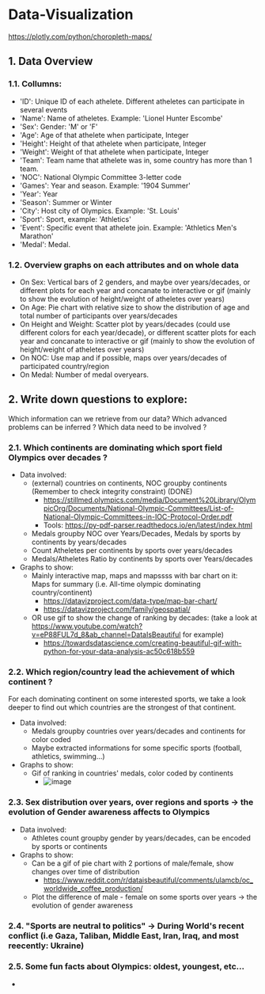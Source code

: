 # Data-Visualization
https://plotly.com/python/choropleth-maps/
## 1. Data Overview
### 1.1. Collumns:
+ 'ID': Unique ID of each athelete. Different atheletes can participate in several events
+ 'Name': Name of atheletes. Example: 'Lionel Hunter Escombe'
+ 'Sex': Gender: 'M' or 'F'
+ 'Age': Age of that athelete when participate, Integer
+ 'Height': Height of that athelete when participate, Integer
+ 'Weight': Weight of that athelete when participate, Integer
+ 'Team': Team name that athelete was in, some country has more than 1 team.
+ 'NOC': National Olympic Committee 3-letter code
+ 'Games': Year and season. Example: '1904 Summer'
+ 'Year': Year
+ 'Season': Summer or Winter
+ 'City': Host city of Olympics. Example: 'St. Louis'
+ 'Sport': Sport, example: 'Athletics'
+ 'Event': Specific event that athelete join. Example: 'Athletics Men's Marathon'
+ 'Medal': Medal.
### 1.2. Overview graphs on each attributes and on whole data
+ On Sex: Vertical bars of 2 genders, and maybe over years/decades, or different plots for each year and concanate to interactive or gif (mainly to show the evolution of height/weight of atheletes over years)
+ On Age: Pie chart with relative size to show the distribution of age and total number of participants over years/decades
+ On Height and Weight: Scatter plot by years/decades (could use different colors for each year/decade), or different scatter plots for each year and concanate to interactive or gif (mainly to show the evolution of height/weight of atheletes over years)
+ On NOC: Use map and if possible, maps over years/decades of participated country/region
+ On Medal: Number of medal overyears.
## 2. Write down questions to explore:
Which information can we retrieve from our data? 
Which advanced problems can be inferred ?
Which data need to be involved ?
### 2.1. Which continents are dominating which sport field Olympics over decades ?
+ Data involved: 
  + (external) countries on continents, NOC groupby continents (Remember to check integrity constraint) (DONE)
    + https://stillmed.olympics.com/media/Document%20Library/OlympicOrg/Documents/National-Olympic-Committees/List-of-National-Olympic-Committees-in-IOC-Protocol-Order.pdf
    + Tools: https://py-pdf-parser.readthedocs.io/en/latest/index.html
  + Medals groupby NOC over Years/Decades, Medals by sports by continents by years/decades 
  + Count Atheletes per continents by sports over years/decades
  + Medals/Atheletes Ratio by continents by sports over Years/decades
+ Graphs to show:
  + Mainly interactive map, maps and mapssss with bar chart on it: Maps for summary (i.e. All-time olympic dominating country/continent)
    + https://datavizproject.com/data-type/map-bar-chart/
    + https://datavizproject.com/family/geospatial/
  + OR use gif to show the change of ranking by decades: (take a look at https://www.youtube.com/watch?v=eP88FUL7d_8&ab_channel=DataIsBeautiful for example)
    + https://towardsdatascience.com/creating-beautiful-gif-with-python-for-your-data-analysis-ac50c618b559 
### 2.2. Which region/country lead the achievement of which continent ?
For each dominating continent on some interested sports, we take a look deeper to find out which countries are the strongest of that continent.
+ Data involved:
  + Medals groupby countries over years/decades and continents for color coded
  + Maybe extracted informations for some specific sports (football, athletics, swimming...)
+ Graphs to show:
  + Gif of ranking in countries' medals, color coded by continents
    + ![image](https://user-images.githubusercontent.com/72718669/167535367-c9bc3ff2-d262-4ef5-8c8f-274f0d3a70ad.png)
### 2.3. Sex distribution over years, over regions and sports -> the evolution of Gender awareness affects to Olympics
+ Data involved:
  + Athletes count groupby gender by years/decades, can be encoded by sports or continents
+ Graphs to show:
  + Can be a gif of pie chart with 2 portions of male/female, show changes over time of distribution
    + https://www.reddit.com/r/dataisbeautiful/comments/ulamcb/oc_worldwide_coffee_production/
  + Plot the difference of male - female on some sports over years
-> the evolution of gender awareness
### 2.4. "Sports are neutral to politics" -> During World's recent conflict (i.e Gaza, Taliban, Middle East, Iran, Iraq, and most reecently: Ukraine)
### 2.5. Some fun facts about Olympics: oldest, youngest, etc...
+ 
